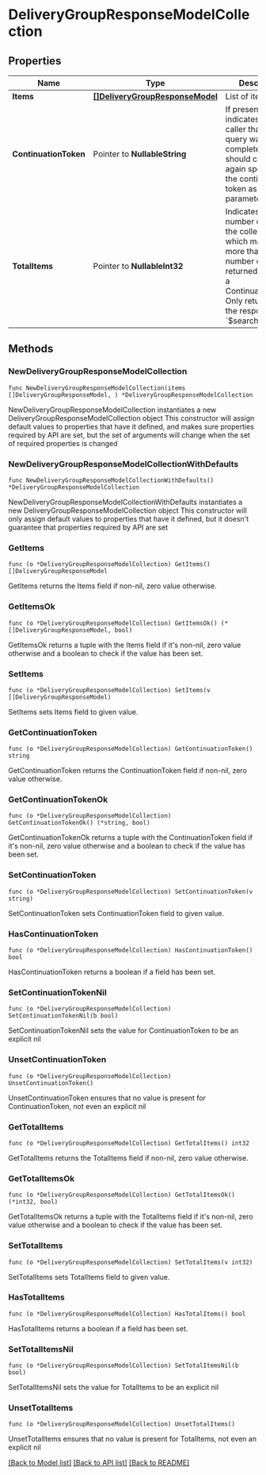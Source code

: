 # DeliveryGroupResponseModelCollection

## Properties

Name | Type | Description | Notes
------------ | ------------- | ------------- | -------------
**Items** | [**[]DeliveryGroupResponseModel**](DeliveryGroupResponseModel.md) | List of items. | 
**ContinuationToken** | Pointer to **NullableString** | If present, indicates to the caller that the query was not complete, and they should call the API again specifying the continuation token as a query parameter. | [optional] 
**TotalItems** | Pointer to **NullableInt32** | Indicates the total number of items in the collection, which may be more than the number of Items returned, if there is a ContinuationToken.  Only returned in the response to &#x60;$search&#x60; APIs. | [optional] 

## Methods

### NewDeliveryGroupResponseModelCollection

`func NewDeliveryGroupResponseModelCollection(items []DeliveryGroupResponseModel, ) *DeliveryGroupResponseModelCollection`

NewDeliveryGroupResponseModelCollection instantiates a new DeliveryGroupResponseModelCollection object
This constructor will assign default values to properties that have it defined,
and makes sure properties required by API are set, but the set of arguments
will change when the set of required properties is changed

### NewDeliveryGroupResponseModelCollectionWithDefaults

`func NewDeliveryGroupResponseModelCollectionWithDefaults() *DeliveryGroupResponseModelCollection`

NewDeliveryGroupResponseModelCollectionWithDefaults instantiates a new DeliveryGroupResponseModelCollection object
This constructor will only assign default values to properties that have it defined,
but it doesn't guarantee that properties required by API are set

### GetItems

`func (o *DeliveryGroupResponseModelCollection) GetItems() []DeliveryGroupResponseModel`

GetItems returns the Items field if non-nil, zero value otherwise.

### GetItemsOk

`func (o *DeliveryGroupResponseModelCollection) GetItemsOk() (*[]DeliveryGroupResponseModel, bool)`

GetItemsOk returns a tuple with the Items field if it's non-nil, zero value otherwise
and a boolean to check if the value has been set.

### SetItems

`func (o *DeliveryGroupResponseModelCollection) SetItems(v []DeliveryGroupResponseModel)`

SetItems sets Items field to given value.


### GetContinuationToken

`func (o *DeliveryGroupResponseModelCollection) GetContinuationToken() string`

GetContinuationToken returns the ContinuationToken field if non-nil, zero value otherwise.

### GetContinuationTokenOk

`func (o *DeliveryGroupResponseModelCollection) GetContinuationTokenOk() (*string, bool)`

GetContinuationTokenOk returns a tuple with the ContinuationToken field if it's non-nil, zero value otherwise
and a boolean to check if the value has been set.

### SetContinuationToken

`func (o *DeliveryGroupResponseModelCollection) SetContinuationToken(v string)`

SetContinuationToken sets ContinuationToken field to given value.

### HasContinuationToken

`func (o *DeliveryGroupResponseModelCollection) HasContinuationToken() bool`

HasContinuationToken returns a boolean if a field has been set.

### SetContinuationTokenNil

`func (o *DeliveryGroupResponseModelCollection) SetContinuationTokenNil(b bool)`

 SetContinuationTokenNil sets the value for ContinuationToken to be an explicit nil

### UnsetContinuationToken
`func (o *DeliveryGroupResponseModelCollection) UnsetContinuationToken()`

UnsetContinuationToken ensures that no value is present for ContinuationToken, not even an explicit nil
### GetTotalItems

`func (o *DeliveryGroupResponseModelCollection) GetTotalItems() int32`

GetTotalItems returns the TotalItems field if non-nil, zero value otherwise.

### GetTotalItemsOk

`func (o *DeliveryGroupResponseModelCollection) GetTotalItemsOk() (*int32, bool)`

GetTotalItemsOk returns a tuple with the TotalItems field if it's non-nil, zero value otherwise
and a boolean to check if the value has been set.

### SetTotalItems

`func (o *DeliveryGroupResponseModelCollection) SetTotalItems(v int32)`

SetTotalItems sets TotalItems field to given value.

### HasTotalItems

`func (o *DeliveryGroupResponseModelCollection) HasTotalItems() bool`

HasTotalItems returns a boolean if a field has been set.

### SetTotalItemsNil

`func (o *DeliveryGroupResponseModelCollection) SetTotalItemsNil(b bool)`

 SetTotalItemsNil sets the value for TotalItems to be an explicit nil

### UnsetTotalItems
`func (o *DeliveryGroupResponseModelCollection) UnsetTotalItems()`

UnsetTotalItems ensures that no value is present for TotalItems, not even an explicit nil

[[Back to Model list]](../README.md#documentation-for-models) [[Back to API list]](../README.md#documentation-for-api-endpoints) [[Back to README]](../README.md)


